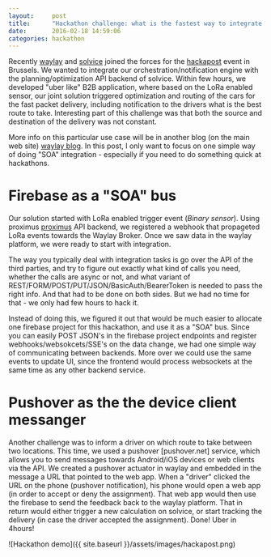 ```yaml
---
layout:     post
title:      "Hackathon challenge: what is the fastest way to integrate different API backends?"
date:       2016-02-18 14:59:06
categories: hackathon
---
```


Recently [waylay] and [solvice] joined the forces for the [hackapost] event in Brussels. We wanted to integrate our orchestration/notification engine with the planning/optimization API backend of solvice. Within few hours, we developed "uber like" B2B application, where based on the LoRa enabled sensor, our joint solution triggered optimization and routing of the cars for the fast packet delivery, including notification to the drivers what is the best route to take. Interesting part of this challenge was that both the source and destination of the delivery was not constant.

More info on this particular use case will be in another blog (on the main web site) [waylay blog]. In this post, I only want to focus on one simple way of doing "SOA" integration - especially if you need to do something quick at hackathons.  

# Firebase as a "SOA" bus
Our solution started with LoRa enabled trigger event (_Binary sensor_). Using proximus [proximus] API backend, we registered a webhook that propageted LoRa events towards the Waylay Broker. Once we saw data in the waylay platform, we were ready to start with integration.

The way you typically deal with integration tasks is go over the API of the third parties, and try to figure out exactly what kind of calls you need, whether the calls are async or not, and what variant of REST/FORM/POST/PUT/JSON/BasicAuth/BearerToken is needed to pass the right info. And that had to be done on both sides. But we had no time for that - we only had few hours to hack it.

Instead of doing this, we figured it out that would be much easier to allocate one firebase project for this hackathon, and use it as a "SOA" bus. Since you can easily POST JSON's in the firebase project endpoints and register webhooks/websokcets/SSE's on the data change, we had one simple way of communicating between backends. More over we could use the same events to update UI, since the frontend would process websockets at the same time as any other backend service.

# Pushover as the the device client messanger
Another challenge was to inform a driver on which route to take between two locations. This time, we used a pushover [pushover.net] service, which allows you to send messages towards Android/iOS devices or web clients via the API. We created a pushover actuator in waylay and embedded in the message a URL that pointed to the web app. When a "driver" clicked the URL on the phone (pushover notification), his phone would open a web app (in order to accept or deny the assignment). That web app would then use the firebase to send the feedback back to the waylay platform. That in return would either trigger a new calculation on solvice, or start tracking the delivery (in case the driver accepted the assignment). 
Done! Uber in 4hours!

![Hackathon demo]({{ site.baseurl }}/assets/images/hackapost.png)



[waylay]:       http://www.waylay.io/
[waylay blog]:    http://www.waylay.io/blog.html
[solvice]:        http://www.solvice.io/
[hackapost]:      http://hackapost.be/
[firebase]:       https://www.firebase.com/
[proximus]:       https://www.enabling.be/
[pushover]:       https://pushover.net/
